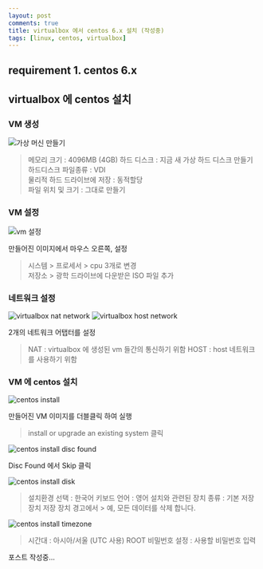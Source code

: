 ```yaml
--- 
layout: post  
comments: true    
title: virtualbox 에서 centos 6.x 설치 (작성중)
tags: [linux, centos, virtualbox]
---
```


## requirement 1. centos 6.x    
    
## virtualbox 에 centos 설치  
### VM 생성
<img src='https://drive.google.com/uc?export=download&id=1N_ALiFZvMaqfETFFYMZg2TikVLBCCJTs' alt='가상 머신 만들기'>    
  
> 메모리 크기 : 4096MB (4GB) 하드 디스크 : 지금 새 가상 하드 디스크 만들기  
> 하드디스크 파일종류 : VDI  
> 물리적 하드 드라이브에 저장 : 동적할당  
> 파일 위치 및 크기 : 그대로 만들기  

### VM 설정
<img src='https://drive.google.com/uc?export=download&id=1_RdmcPW_E46NVbORv0AO1c7zpkYYHy7i' alt='vm 설정'>  
  
만들어진 이미지에서 마우스 오른쪽, 설정  
> 시스템 > 프로세서 > cpu 3개로 변경  
> 저장소 > 광학 드라이브에 다운받은 ISO 파일 추가  

### 네트워크 설정
<img src='https://drive.google.com/uc?export=download&id=1O2RuKJVfDYOkaZ1iJKCM4EQ-gLQNatzP' alt='virtualbox nat network'>

<img src='https://drive.google.com/uc?export=download&id=1qZrSCvMwhFRpw5ApjZrpsNu54em9kqb_' alt='virtualbox host network'>

2개의 네트워크 어탭터를 설정
> NAT : virtualbox 에 생성된 vm 들간의 통신하기 위함
> HOST : host 네트워크를 사용하기 위함

### VM 에 centos 설치
<img src='https://drive.google.com/uc?export=download&id=1n7V_8_HqS8ct0-EhvNVsZiCwPzTZLo5T' alt='centos install'>

만들어진 VM 이미지를 더블클릭 하여 실행
>  install or upgrade an existing system 클릭

<img src='https://drive.google.com/uc?export=download&id=1K1DvdJaokmZMa-lKGuT7Ut5u1yiNh7Mg' alt='centos install disc found'>

Disc Found 에서 Skip 클릭

<img src='https://drive.google.com/uc?export=download&id=1M_TlTjBWieTRgFv_k5i_3o_9q-apJmLO' alt='centos install disk'>

> 설치환경 선택 : 한국어
> 키보드 언어 : 영어
> 설치와 관련된 장치 종류 : 기본 저장 장치
> 저장 장치 경고에서 > 예, 모든 데이터를 삭제 합니다.

<img src='https://drive.google.com/uc?export=download&id=1aNPHecSuMGJJ5IxDcS_dqeNJrguPgJHN' alt='centos install timezone'>

> 시간대 : 아시아/서울 (UTC 사용)
> ROOT 비밀번호 설정 : 사용할 비밀번호 입력

포스트 작성중...
